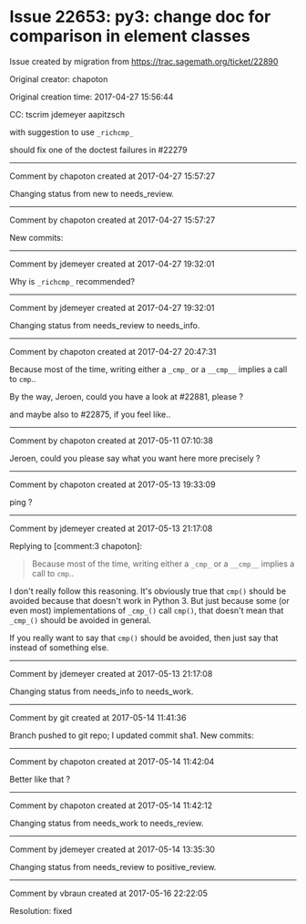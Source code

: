 # Issue 22653: py3: change doc for comparison in element classes

Issue created by migration from https://trac.sagemath.org/ticket/22890

Original creator: chapoton

Original creation time: 2017-04-27 15:56:44

CC:  tscrim jdemeyer aapitzsch

with suggestion to use `_richcmp_`

should fix one of the doctest failures in #22279


---

Comment by chapoton created at 2017-04-27 15:57:27

Changing status from new to needs_review.


---

Comment by chapoton created at 2017-04-27 15:57:27

New commits:


---

Comment by jdemeyer created at 2017-04-27 19:32:01

Why is `_richcmp_` recommended?


---

Comment by jdemeyer created at 2017-04-27 19:32:01

Changing status from needs_review to needs_info.


---

Comment by chapoton created at 2017-04-27 20:47:31

Because most of the time, writing either a `_cmp_` or a `__cmp__` implies a call to `cmp`..

By the way, Jeroen, could you have a look at #22881, please ?

and maybe also to #22875, if you feel like..


---

Comment by chapoton created at 2017-05-11 07:10:38

Jeroen, could you please say what you want here more precisely ?


---

Comment by chapoton created at 2017-05-13 19:33:09

ping ?


---

Comment by jdemeyer created at 2017-05-13 21:17:08

Replying to [comment:3 chapoton]:
> Because most of the time, writing either a `_cmp_` or a `__cmp__` implies a call to `cmp`..

I don't really follow this reasoning. It's obviously true that `cmp()` should be avoided because that doesn't work in Python 3. But just because some (or even most) implementations of `_cmp_()` call `cmp()`, that doesn't mean that `_cmp_()` should be avoided in general.

If you really want to say that `cmp()` should be avoided, then just say that instead of something else.


---

Comment by jdemeyer created at 2017-05-13 21:17:08

Changing status from needs_info to needs_work.


---

Comment by git created at 2017-05-14 11:41:36

Branch pushed to git repo; I updated commit sha1. New commits:


---

Comment by chapoton created at 2017-05-14 11:42:04

Better like that ?


---

Comment by chapoton created at 2017-05-14 11:42:12

Changing status from needs_work to needs_review.


---

Comment by jdemeyer created at 2017-05-14 13:35:30

Changing status from needs_review to positive_review.


---

Comment by vbraun created at 2017-05-16 22:22:05

Resolution: fixed
